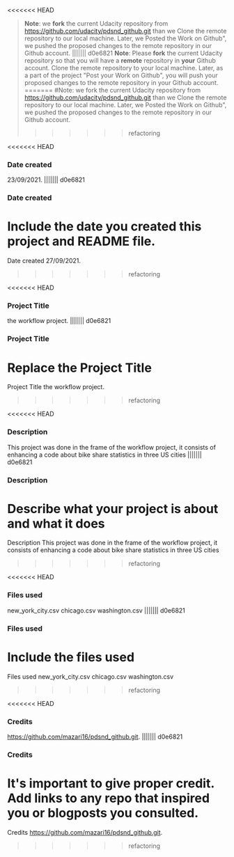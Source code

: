 <<<<<<< HEAD
>**Note**: we **fork** the current Udacity repository from https://github.com/udacity/pdsnd_github.git
than we Clone the remote repository to our local machine. 
Later, we Posted the Work on Github", 
we pushed the proposed changes to the remote repository in our Github account.
||||||| d0e6821
>**Note**: Please **fork** the current Udacity repository so that you will have a **remote** repository in **your** Github account. Clone the remote repository to your local machine. Later, as a part of the project "Post your Work on Github", you will push your proposed changes to the remote repository in your Github account.
=======
#Note: we fork the current Udacity repository from https://github.com/udacity/pdsnd_github.git than we Clone the remote repository to our local machine. Later, we Posted the Work on Github", we pushed the proposed changes to the remote repository in our Github account.
>>>>>>> refactoring

<<<<<<< HEAD
### Date created
23/09/2021.
||||||| d0e6821
### Date created
Include the date you created this project and README file.
=======
Date created
27/09/2021.
>>>>>>> refactoring

<<<<<<< HEAD
### Project Title
the workflow project.
||||||| d0e6821
### Project Title
Replace the Project Title
=======
Project Title
the workflow project.
>>>>>>> refactoring

<<<<<<< HEAD
### Description
This project was done in the frame of the workflow project, 
it consists of enhancing a code about bike share statistics in three US cities
||||||| d0e6821
### Description
Describe what your project is about and what it does
=======
Description
This project was done in the frame of the workflow project, it consists of enhancing a code about bike share statistics in three US cities
>>>>>>> refactoring

<<<<<<< HEAD
### Files used
new_york_city.csv
chicago.csv
washington.csv
||||||| d0e6821
### Files used
Include the files used
=======
Files used
new_york_city.csv chicago.csv washington.csv
>>>>>>> refactoring

<<<<<<< HEAD
### Credits
https://github.com/mazari16/pdsnd_github.git.
||||||| d0e6821
### Credits
It's important to give proper credit. Add links to any repo that inspired you or blogposts you consulted.
=======
Credits
https://github.com/mazari16/pdsnd_github.git.
>>>>>>> refactoring

